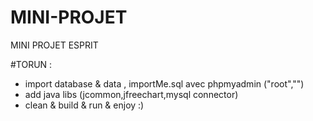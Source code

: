 # MINI-PROJET
MINI PROJET ESPRIT

#TORUN : 
- import database & data , importMe.sql avec phpmyadmin ("root","")
- add java libs (jcommon,jfreechart,mysql connector)
- clean & build & run & enjoy :) 

